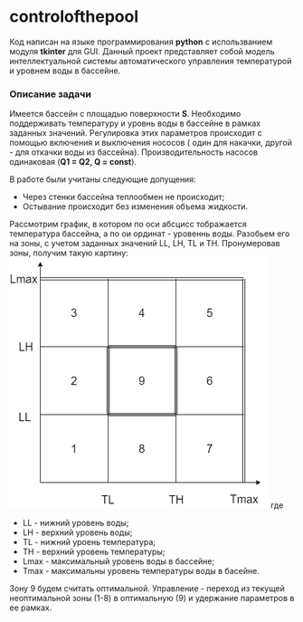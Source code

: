 # controlofthepool
Код написан на языке программирования **python** с использванием модуля **tkinter** для GUI.
Данный проект представляет собой модель интеллектуальной системы автоматического управления температурой и уровнем воды в бассейне.

### Описание задачи
Имеется бассейн с площадью поверхности **S**. Необходимо поддерживать температуру и уровнь воды в бассейне в рамках заданных значений. Регулировка этих параметров происходит с помощью включения и выключения нососов ( один для накачки, другой - для откачки воды из бассейна). Производительность насосов одинаковая (**Q1 = Q2, Q = const**).

В работе были учитаны следующие допущения:
- Через стенки бассейна теплообмен не происходит;
- Остывание происходит без изменения объема жидкости.

Рассмотрим график, в котором по оси абсцисс тображается температура бассейна, а по ои ординат - уровеннь воды. Разобьем его на зоны, с учетом заданных значений LL, LH, TL и TH. Пронумеровав зоны, получим такую картину: 
![zones of pool](https://github.com/viramayne/controlofthepool/blob/master/zonesofpool.png)
где
* LL - нижний уровень воды;
* LH - верхний уровень воды;
* TL - нижний уроень температура;
* TH - верхний уровень температуры;
* Lmax - максимальный уровень воды в бассейне;
* Tmax - максимальны уровень температуры воды в басейне.

Зону 9 будем считать оптимальной. Управление - переход из текущей неоптимальной зоны (1-8) в оптимальную (9) и удержание параметров в ее рамках.
